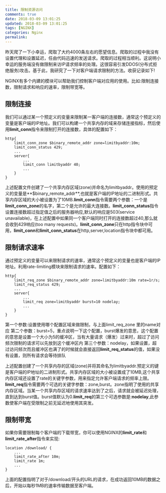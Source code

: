 ```yaml
---
title: 限制资源访问
comments: true
date: 2018-03-09 13:01:25
updated: 2018-03-09 13:01:25
tags: [NGINX]
categories: Nginx
permalink:
---
```

昨天爬了一下小幸运，爬取了大约4000条左右的愿望信息。爬取的过程中我没有设置代理和设置延迟，任由代码迅速的发送请求。爬取的过程相当顺利。这说明小幸运的服务端没有做限制来访IP请求频率的处理。这很容易引发DDOS(分布式拒绝服务)攻击。基于此，我研究了一下对客户端请求限制的方法。收获记录如下!

NGINX有多个内建的模块可以帮助我们控制客户端对应用的使用。比如:限制连接数，限制请求和响应的速率，限制带宽等。
## 限制连接
我们可以通过某一个预定义的变量来限制某一客户端的连接数，通常这个预定义的变量是客户端的IP地址。我们可以构建一个共享内存的域来存储连接指标，然后使用**limit_conn**指令来限制打开的连接数，具体的配置如下：
``` nginx
http{
    limit_conn_zone $binary_remote_addr zone=limitbyaddr:10m;
    limit_conn_status 429;
    ...
    server{
        ...
        limit_conn limitbyaddr 40;
        ...
    }
}
```
上述配置文件创建了一个共享内存区域(zone)并命名为limitbyaddr。使用的预定义的变量是**$binary_remote_addr**,也就是客户端的IP地址的二进制形式。共享内存区域的大小被设置为了10MB.**limit_conn**指令需要两个参数：一个是**limit_conn_zone**的名字，第二个是允许的最大连接数。**limit_conn_status**指令设置连接数超过指定值之后的服务器响应,默认的响应是503(service unavailable)，在上述配置中如果同一个客户端同时打开的连接数超过40,那么就会收到429响应(too many requests)。**limit_conn_zone**只在http指令块中可用，**limit_conn**和**limit_conn_status**在http,server,location指令块中都可用。


## 限制请求速率
通过预定义的变量可以来限制请求的速率，通常这个预定义的变量也是客户端的IP地址。利用rate-limiting模块来限制请求的速率。配置如下：
``` nginx
http{
    limit_req_zone $binary_remote_addr zone=limitbyaddr:10m rate=1r/s;
    limit_req_status 429;
    ...
    server{
        ...
        limit_req zone=limitbyaddr burst=10 nodelay;
        ...
    }
}
```

第一个参数:设置使用哪个配置区域来做限制，与上面limit\_req_zone 里的name对应
第二个参数：burst=5，重点说明一下这个配置，burst爆发的意思，这个配置的意思是设置一个大小为5的缓冲区，当有大量请求（爆发）过来时，超过了访问频次限制的请求可以先放到这个缓冲区内
第三个参数：nodelay，如果设置，超过访问频次而且缓冲区也满了的时候就会直接返回**limit_req_status**的值，如果没有设置，则所有请求会等待排队

上述配置创建了一个共享内存的区域(zone)并将其命名为limitbyaddr.预定义的键是客户端的IP地址的二进制形式。共享内存区域的大小被设置成了10MB,这个共享内存区域还设置了rate的关键字参数，用来指定允许客户端请求的频率上限。**limit_req**指令需要两个可选的关键字参数：zone,burst。zone指明了使用的共享内存区域。当某一个共享内存区域的请求速率达到了之后，请求就会被延迟处理，直到达到burst值。burst值默认为0.**limit\_req**的第三个可选参数是:**nodelay**,此参数使客户端在受限制之前无延迟地使用其突发。

## 限制带宽
如果你需要限制每个客户端的下载带宽，你可以使用NGINX的**limit_rate**和**limit_rate_after**指令来实现:
``` nginx
location /download/ {
    ...
    limit_rate_after 10m;
    limit_rate 1m;
    ...
}
```
上面的配置指明了对于/download/开头的URL的请求，在成功返回10MB的数据之后，开始以每秒1MB的速率传输数据至客户端。